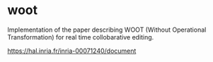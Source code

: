 # woot

Implementation of the paper describing WOOT (Without Operational Transformation)
for real time collobarative editing.

https://hal.inria.fr/inria-00071240/document